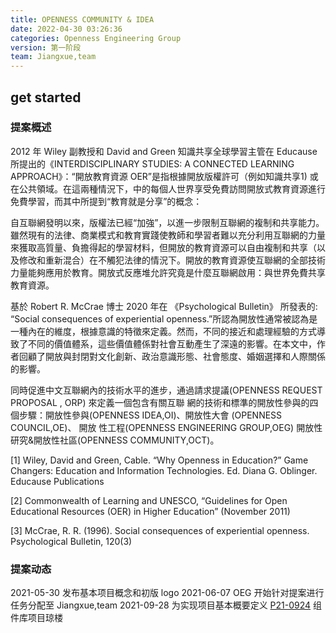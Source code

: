 ```yaml
---
title: OPENNESS COMMUNITY & IDEA  
date: 2022-04-30 03:26:36
categories: Openness Engineering Group
version: 第一阶段
team: Jiangxue,team
---
```

## get started
### 提案概述
2012 年 Wiley 副教授和 David and Green 知識共享全球學習主管在 Educause 所提出的《INTERDISCIPLINARY STUDIES: A CONNECTED LEARNING APPROACH》：“開放教育資源 OER”是指根據開放版權許可（例如知識共享1) 或在公共領域。在這兩種情況下，中的每個人世界享受免費訪問開放式教育資源進行免費學習，而其中所提到“教育就是分享”的概念：

自互聯網發明以來，版權法已經“加強”，以進一步限制互聯網的複制和共享能力。雖然現有的法律、商業模式和教育實踐使教師和學習者難以充分利用互聯網的力量來獲取高質量、負擔得起的學習材料，但開放的教育資源可以自由複制和共享（以及修改和重新混合）在不觸犯法律的情況下。開放的教育資源使互聯網的全部技術力量能夠應用於教育。開放式反應堆允許究竟是什麼互聯網啟用：與世界免費共享教育資源。

基於 Robert R. McCrae 博士 2020 年在 《Psychological Bulletin》 所發表的: “Social consequences of experiential openness.”所認為開放性通常被認為是一種內在的維度，根據意識的特徵來定義。然而，不同的接近和處理經驗的方式導致了不同的價值體系，這些價值體係對社會互動產生了深遠的影響。在本文中，作者回顧了開放與封閉對文化創新、政治意識形態、社會態度、婚姻選擇和人際關係的影響。

同時促進中文互聯網內的技術水平的進步，通過請求提議(OPENNESS REQUEST PROPOSAL , ORP)  來定義一個包含有關互聯
網的技術和標準的開放性參與的四個步驟：開放性參與(OPENNESS IDEA,OI)、開放性大會 (OPENNESS COUNCIL,OE)、 開放
性工程(OPENNESS ENGINEERING GROUP,OEG) 開放性研究&開放性社區(OPENNESS COMMUNITY,OCT)。

[1] Wiley, David and Green, Cable. “Why Openness in Education?” Game Changers: Education and Information Technologies. Ed. Diana G. Oblinger. Educause Publications

[2] Commonwealth of Learning and UNESCO, “Guidelines for Open Educational Resources (OER) in Higher Education” (November 2011)

[3] McCrae, R. R. (1996). Social consequences of experiential openness. Psychological Bulletin, 120(3)

### 提案动态
2021-05-30 发布基本项目概念和初版 logo
2021-06-07  OEG 开始针对提案进行任务分配至 <a>Jiangxue,team</a>
2021-09-28 为实现项目基本概要定义 <a href="/2022/04/30/P21-0924/">P21-0924</a> 组件库项目琼楼

